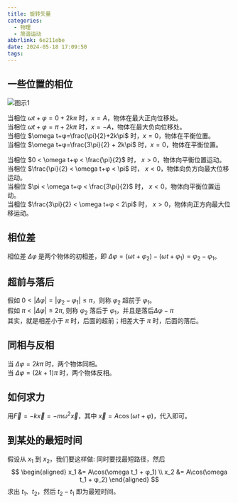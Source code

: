 ```yaml
---
title: 旋转矢量
categories:
  - 物理
  - 简谐运动
abbrlink: 6e211ebe
date: 2024-05-18 17:09:50
tags:
---
```


## 一些位置的相位

![图示1](https://pic.imgdb.cn/item/664883a6d9c307b7e9acd582.jpg)

当相位 $\omega t+φ=0+2k\pi$ 时，$x=A$，物体在最大正向位移处。  
当相位 $\omega t+φ=π+2k\pi$ 时，$x=-A$，物体在最大负向位移处。  
当相位 $\omega t+φ=\frac{\pi}{2}+2k\pi$ 时，$x=0$，物体在平衡位置。  
当相位 $\omega t+φ=\frac{3\pi}{2} + 2k\pi$ 时，$x=0$，物体在平衡位置。  

当相位 $0 < \omega t+φ < \frac{\pi}{2}$ 时， $x>0$，物体向平衡位置运动。  
当相位 $\frac{\pi}{2} < \omega t+φ < \pi$ 时， $x<0$，物体向负方向最大位移运动。  
当相位 $\pi < \omega t+φ < \frac{3\pi}{2}$ 时， $x<0$，物体向平衡位置运动。  
当相位 $\frac{3\pi}{2} < \omega t+φ < 2\pi$ 时， $x>0$，物体向正方向最大位移运动。

## 相位差

相位差 $\Delta φ$ 是两个物体的初相差，即 $\Delta φ = (\omega t+φ_2) - (\omega t+φ_1) = φ_2 - φ_1$。

## 超前与落后

假如 $0 \lt |\Delta φ| = |φ_2 - φ_1| \leqslant \pi$，则称 $φ_2$ 超前于 $φ_1$。  
假如 $\pi < |\Delta φ| \leqslant 2\pi$, 则称 $φ_2$ 落后于 $φ_1$，并且是落后$\Delta φ - \pi$  
其实，就是相差小于 $\pi$ 时，后面的超前；相差大于 $\pi$ 时，后面的落后。

## 同相与反相

当 $\Delta φ = 2k\pi$ 时，两个物体同相。  
当 $\Delta φ = (2k+1)\pi$ 时，两个物体反相。

## 如何求力

用$\vec{F} = -k\vec{x} = -m\omega^2\vec{x}$，其中 $\vec{x} = A\cos(\omega t + φ)$，代入即可。

## 到某处的最短时间

假设从 $x_1$ 到 $x_2$，我们要这样做:
同时要找最短路径，然后
$$
\begin{aligned}
x_1 &= A\cos(\omega t_1 + φ_1) \\
x_2 &= A\cos(\omega t_1 + φ_2)
\end{aligned}
$$
求出 $t_1$、$t_2$，然后 $t_2 - t_1$ 即为最短时间。
